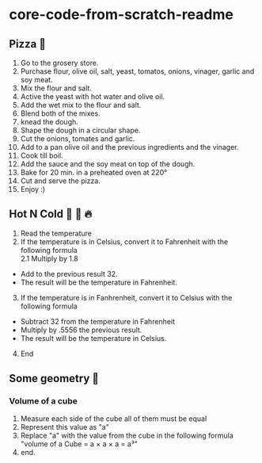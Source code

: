 # core-code-from-scratch-readme

## Pizza 🍕
1. Go to the grosery store.
2. Purchase flour, olive oil, salt, yeast, tomatos, onions, vinager, garlic and soy meat.
3. Mix the flour and salt.
4. Active the yeast with hot water and olive oil.
5. Add the wet mix to the flour and salt.
6. Blend both of the mixes.
7. knead the dough.
8. Shape the dough in a circular shape.
9. Cut the onions, tomates and garlic.
10. Add to a pan olive oil and the previous ingredients and the vinager.
11. Cook till boil.
12. Add the sauce and the soy meat on top of the dough.
13. Bake for 20 min. in a preheated oven at 220°
14. Cut and serve the pizza.
15. Enjoy :) 

## Hot N Cold 🤒 🧊 🔥
1. Read the temperature
2. If the temperature is in Celsius, convert it to Fahrenheit with the following formula <br>
2.1 Multiply by 1.8
- Add to the previous result 32.
- The result will be the temperature in Fahrenheit.
3. If the temperature is in Fanhrenheit, convert it to Celsius with the following formula 
- Subtract 32 from the temperature in Fahrenheit
- Multiply by .5556 the previous result.
- The result will be the temperature in Celsius.
4. End

## Some geometry 📐
### Volume of a cube
1. Measure each side of the cube all of them must be equal
2. Represent this value as "a"
3. Replace "a" with the value from the cube in the following formula "volume of a Cube = a × a × a = a³"
4. end.
